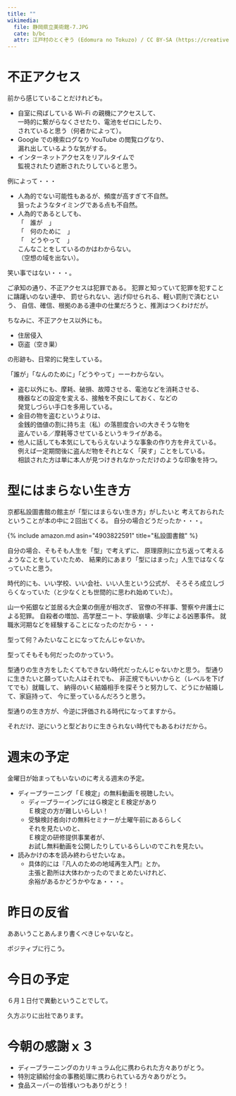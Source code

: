 ```yaml
---
title: ""
wikimedia:
  file: 静岡県立美術館-7.JPG
  cate: b/bc
  attr: 江戸村のとくぞう (Edomura no Tokuzo) / CC BY-SA (https://creativecommons.org/licenses/by-sa/4.0)
---
```

# 不正アクセス

前から感じていることだけれども。

* 自室に飛ばしている Wi-Fi の親機にアクセスして、  
  一時的に繋がらなくさせたり、電池をゼロにしたり、  
  されていると思う（何者かによって）。
* Google での検索ログなり YouTube の閲覧ログなり、  
  漏れ出しているような気がする。
* インターネットアクセスをリアルタイムで  
  監視されたり遮断されたりしていると思う。  

例によって・・・

* 人為的でない可能性もあるが、頻度が高すぎて不自然。  
  狙ったようなタイミングである点も不自然。
* 人為的であるとしても、  
  「　誰が　」  
  「　何のために　」  
  「　どうやって　」  
  こんなことをしているのかはわからない。  
  （空想の域を出ない）。

笑い事ではない・・・。

ご承知の通り、不正アクセスは犯罪である。
犯罪と知っていて犯罪を犯すことに躊躇いのない連中、
罰せられない、逃げ仰せられる、軽い罰則で済むという、
自信、確信、根拠のある連中の仕業だろうと、推測はつくわけだが。

ちなみに、不正アクセス以外にも。

* 住居侵入
* 窃盗（空き巣）

の形跡も、日常的に発生している。

「誰が」「なんのために」「どうやって」ーーわからない。

* 盗む以外にも、摩耗、破損、故障させる、電池などを消耗させる、  
  機器などの設定を変える、接触を不良にしておく、などの  
  発覚しづらい手口を多用している。
* 金目の物を盗むというよりは、  
  金銭的価値の割に持ち主（私）の落胆度合いの大きそうな物を  
  盗んでいる／摩耗等させているというキライがある。
* 他人に話しても本気にしてもらえないような事象の作り方を弁えている。  
  例えば一定期間後に盗んだ物をそれとなく「戻す」ことをしている。  
  相談された方は単に本人が見つけきれなかっただけのような印象を持つ。


# 型にはまらない生き方

京都私設圖書館の館主が「型にはまらない生き方」がしたいと
考えておられたということが本の中に２回出てくる。
自分の場合どうだったか・・・。

{% include amazon.md asin="4903822591" title="私設圖書館" %}

自分の場合、そもそも人生を「型」で考えずに、
原理原則に立ち返って考えるようなことをしていたため、
結果的にあまり「型にはまった」人生ではなくなっていたと思う。

時代的にも、いい学校、いい会社、いい人生という公式が、
そろそろ成立しづらくなっていた（と少なくとも世間的に思われ始めていた）。

山一や拓銀など並居る大企業の倒産が相次ぎ、
官僚の不祥事、警察や弁護士による犯罪。
自殺者の増加、高学歴ニート、学級崩壊、少年による凶悪事件。
就職氷河期などを経験することになったのだから・・・

型って何？みたいなことになってたんじゃないか。

型ってそもそも何だったのかっていう。

型通りの生き方をしたくてもできない時代だったんじゃないかと思う。
型通りに生きたいと願っていた人はそれでも、
非正規でもいいからと（レベルを下げてでも）就職して、
納得のいく結婚相手を探そうと努力して、どうにか結婚して、家庭持って、
今に至っているんだろうと思う。

型通りの生き方が、今逆に評価される時代になってますから。

それだけ、逆にいうと型どおりに生きられない時代でもあるわけだから。


# 週末の予定

金曜日が始まってもいないのに考える週末の予定。

* ディープラーニング「Ｅ検定」の無料動画を視聴したい。
  * ディープラーイングにはＧ検定とＥ検定があり  
    Ｅ検定の方が難しいらしい！
  * 受験検討者向けの無料セミナーが土曜午前にあるらしく  
    それを見たいのと、  
	Ｅ検定の研修提供事業者が、  
	お試し無料動画を公開したりしているらしいのでこれを見たい。
* 読みかけの本を読み終わらせたいなぁ。
  * 具体的には『凡人のための地域再生入門』とか。  
    主張と勘所は大体わかったのでまとめたいけれど、  
	余裕があるかどうかやなぁ・・・。


# 昨日の反省

ああいうことあんまり書くべきじゃないなと。

ポジティブに行こう。


# 今日の予定

６月１日付で異動ということでして。

久方ぶりに出社であります。


# 今朝の感謝ｘ３

* ディープラーニングのカリキュラム化に携わられた方々ありがとう。
* 特別定額給付金の事務処理に携わられている方々ありがとう。
* 食品スーパーの皆様いつもありがとう！
